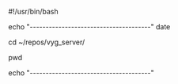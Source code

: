 #!/usr/bin/bash

echo "--------------------------------------"
date

cd ~/repos/vyg_server/

pwd

echo "--------------------------------------"